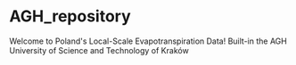 # AGH_repository

Welcome to Poland's Local-Scale Evapotranspiration Data!
Built-in the AGH University of Science and Technology of Kraków
